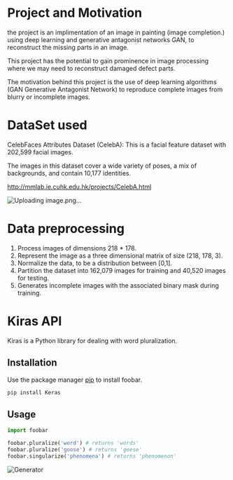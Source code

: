 # Project and Motivation

the project is an implimentation of an image in painting (image completion.) using deep learning and generative antagonist networks GAN, to reconstruct the missing parts in an image.

This project has the potential to gain prominence in image processing where we may need to reconstruct damaged defect parts.

The motivation behind this project is the use of deep learning algorithms (GAN Generative Antagonist Network) to reproduce complete images from blurry or incomplete images.

# DataSet used

CelebFaces Attributes Dataset (CelebA): This is a facial feature dataset with 202,599 facial images.

The images in this dataset cover a wide variety of poses, a mix of backgrounds, and contain 10,177 identities.

http://mmlab.ie.cuhk.edu.hk/projects/CelebA.html

![Uploading image.png…]()


# Data preprocessing

1. Process images of dimensions 218 * 178.
2. Represent the image as a three dimensional matrix of size (218, 178, 3).
3. Normalize the data, to be a distribution between [0,1].
4. Partition the dataset into 162,079 images for training and 40,520 images for testing.
5. Generates incomplete images with the associated binary mask during training.

# Kiras API

Kiras is a Python library for dealing with word pluralization.

## Installation

Use the package manager [pip](https://pip.pypa.io/en/stable/) to install foobar.

```bash
pip install Keras
```

## Usage

```python
import foobar

foobar.pluralize('word') # returns 'words'
foobar.pluralize('goose') # returns 'geese'
foobar.singularize('phenomena') # returns 'phenomenon'
```

![Generator](https://user-images.githubusercontent.com/43878887/113905210-d1901200-97ca-11eb-88e1-9ddc72facaf9.jpg)
